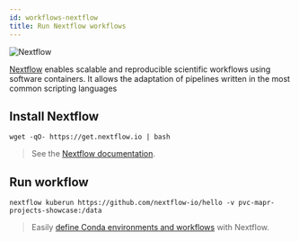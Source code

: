 ```yaml
---
id: workflows-nextflow
title: Run Nextflow workflows
---
```


![Nextflow](/dsri-documentation/img/nextflow_logo.png)

[Nextflow](https://www.nextflow.io/) enables scalable and reproducible scientific workflows using software containers. It allows the adaptation of pipelines written in the most common scripting languages

## Install Nextflow

```shell
wget -qO- https://get.nextflow.io | bash
```

> See the [Nextflow documentation](https://www.nextflow.io/docs/latest/getstarted.html#installation).

## Run workflow

```shell
nextflow kuberun https://github.com/nextflow-io/hello -v pvc-mapr-projects-showcase:/data
```

> Easily [define Conda environments and workflows](https://www.nextflow.io/docs/latest/conda.html) with Nextflow.